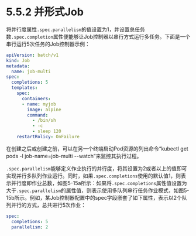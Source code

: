 # 5.5.2 并形式Job

将并行度属性`.spec.parallelism`的值设置为1，并设置总任务数`.spec.completion`属性便能够让Job控制器以串行方式运行多任务。下面是一个串行运行5次任务的Job控制器示例：

```yaml
apiVersion: batch/v1
kind: Job
metadata:
  name: job-multi
spec:
  completions: 5
  templates:
    spec:
      containers:
      - name: myjob
        image: alpine
        command:
          - /bin/sh
          - -c
          - sleep 120
    restartRolicy: OnFailure
```

在创建之后或创建之前，可以在另一个终端启动Pod资源的列出命令“kubectl get pods -l job-name=job-multi --watch”来监控其执行过程。

`.spec.parallelism`能够定义作业执行的并行度，将其设置为2或者以上的值即可实现并行多队列作业运行。同时，如果`.spec.completions`使用的默认值1，则表示并行度即作业总数，如图5-15a所示：如果将`.spec.completions`属性值设置为大于`.spec.parallelism`的属性值，则表示使用多队列串行任务作业模式，如图5-15b所示。例如，某Job控制器配置中的spec字段嵌套了如下属性，表示以2个队列并行的方式，总共进行5次作业：

```yaml
spec:
  completions: 5
  parallelism: 2
```

